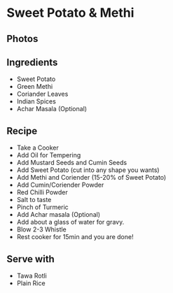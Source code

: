 # Sweet Potato & Methi

## Photos

## Ingredients
* Sweet Potato
* Green Methi
* Coriander Leaves
* Indian Spices 
* Achar Masala (Optional)

## Recipe
* Take a Cooker
* Add Oil for Tempering
* Add Mustard Seeds and Cumin Seeds
* Add Sweet Potato (cut into any shape you wants)
* Add Methi and Coriender (15-20% of Sweet Potato)
* Add Cumin/Coriender Powder
* Red Chilli Powder
* Salt to taste
* Pinch of Turmeric
* Add Achar masala (Optional)
* Add about a glass of water for gravy.
* Blow 2-3 Whistle
* Rest cooker for 15min and you are done!

## Serve with
* Tawa Rotli
* Plain Rice
